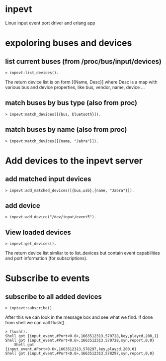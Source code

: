 inpevt
======

Linux input event port driver and erlang app

# expoloring buses and devices

## list current buses (from /proc/bus/input/devices)

    > inpevt:list_devices().
	
The return device list is on form [{Name, Desc}] where Desc
is a map with various bus and device properties, like bus, vendor,
name, device ...
	
## match buses by bus type (also from proc)

	> inpevt:match_devices([{bus, bluetooth}]).
	
## match buses by name (also from proc)

	> inpevt:match_devices([{name, "Jabra"}]).

# Add devices to the inpevt server

## add matched input devices 

	> inpevt:add_matched_devices([{bus,usb},{name, "Jabra"}]).
	
## add device

	> inpevt:add_device("/dev/input/event5").

## View loaded devices

	> inpevt:get_devices().

The return device list simliar to to list_devices but contain event
capabilities and port information (for subscriptions).

# Subscribe to events

## subscribe to all added devices

	> inptevt:subscribe().

After this we can look in the message box and see what we find.
If done from shell we can call flush().

	> flush().
	Shell got {input_event,#Port<0.6>,1663512313,570728,key,playcd,200,1}
	Shell got {input_event,#Port<0.6>,1663512313,570728,syn,report,0,0}
		Shell got {input_event,#Port<0.6>,1663512313,578297,key,playcd,200,0}
	Shell got {input_event,#Port<0.6>,1663512313,578297,syn,report,0,0}
